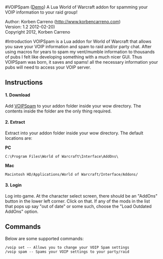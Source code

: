 #VOIPSpam ([Demo](http://korbenc.github.io/VOIPSpam/))
A Lua World of Warcraft addon for spamming your VOIP information to your raid group!

Author: Korben Carreno (http://www.korbencarreno.com)  
Version: 1.2 2012-02-20)   
Copyright 2012, Korben Carreno

#Introduction
VOIPSpam is a Lua addon for World of Warcraft that allows you save your VOIP information and spam to raid and/or party chat.
After using macros for years to spam my vent/mumble information to thousands of pubs I felt like developing something with a much nicer GUI.
Thus VOIPSpam was born, it saves and spams! all the necessary information your pubs will need to access your VOIP server. 

## Instructions

#### 1. Download
Add [VOIPSpam](https://github.com/KorbenC/VOIPSpam/archive/master.zip) to your addon folder inside your wow directory. The contents inside the folder are the only thing required.

#### 2. Extract
Extract into your addon folder inside your wow directory. The default locations are: 

**PC**
```
C:\Program Files\World of Warcraft\Interface\AddOns\
```
**Mac**
```
Macintosh HD/Applications/World of Warcraft/Interface/Addons/
```

#### 3. Login
Log into game. At the character select screen, there should be an "AddOns" button in the lower left corner. Click on that. If any of the mods in the list that pops up say "out of date" or some such, choose the "Load Outdated AddOns" option. 

## Commands
Below are some supported commands:

```
/voip set -- Allows you to change your VOIP Spam settings
/voip spam -- Spams your VOIP settings to your party/raid
```
